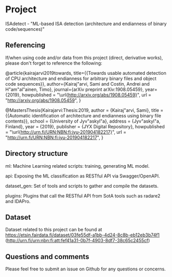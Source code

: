# Project

ISAdetect - "ML-based ISA detection (architecture and endianness of binary code/sequences)"

## Referencing

If/when using code and/or data from this project (direct, derivative works),
please don't forget to reference the following:

@article{kairajarvi2019towards,
	title={{Towards usable automated detection of CPU architecture and endianness for arbitrary binary files and object code sequences}},
	author={Kairaj\"arvi, Sami and Costin, Andrei and H\"am\"al\"ainen, Timo},
	journal={arXiv preprint arXiv:1908.05459},
	year={2019},
    howpublished =   "\url{http://arxiv.org/abs/1908.05459}",
    url =   "http://arxiv.org/abs/1908.05459",
}

@MastersThesis{Kairajarvi:Thesis:2019,
    author     =     {Kairaj\"arvi, Sami},
    title     =     {{Automatic identification of architecture and endianness using binary file contents}},
    school     =     {University of Jyv\"askyl\"a},
    address     =     {Jyv\"askyl\"a, Finland},
    year     =     {2019},
    publisher   =   {JYX Digital Repository},
    howpublished =   "\url{http://urn.fi/URN:NBN:fi:jyu-201904182217}",
    url =   "http://urn.fi/URN:NBN:fi:jyu-201904182217",
}


## Directory structure

ml: Machine Learning related scripts: training, generating ML model.

api: Exposing the ML classification as RESTful API via Swagger/OpenAPI.

dataset_gen: Set of tools and scripts to gather and compile the datasets.

plugins: Plugins that call the RESTful API from SotA tools such as radare2 and IDAPro.

## Dataset

Dataset related to this project can be found at https://etsin.fairdata.fi/dataset/03fe55df-a1bb-4d24-8c8b-eb12eb3b74f1 (http://urn.fi/urn:nbn:fi:att:fef41a31-0b7f-4903-8df7-38c65c2455cf)

## Questions and comments

Please feel free to submit an issue on Github for any questions or concerns.
